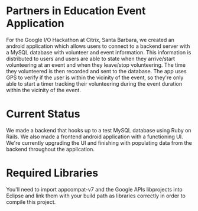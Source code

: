 Partners in Education Event Application
===============
For the Google I/O Hackathon at Citrix, Santa Barbara, we created an android application which allows users to connect to a backend server with a MySQL database with volunteer and event information.  This information is distributed to users and users are able to state when they arrive/start volunteering at an event and when they leave/stop volunteering.  The time they volunteered is then recorded and sent to the database.  The app uses GPS to verify if the user is within the vicinity of the event, so they're only able to start a timer tracking their volunteering during the event duration within the vicinity of the event.

Current Status
==================================
We made a backend that hooks up to a test MySQL database using Ruby on Rails.  We also made a frontend android application with a functioning UI.  We're currently upgrading the UI and finishing with populating data from the backend throughout the application.

Required Libraries
===================
You'll need to import appcompat-v7 and the Google APIs libprojects into Eclipse and link them with your build path as libraries correctly in order to compile this project.
